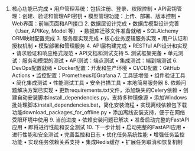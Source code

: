 1. 核心功能已完成  • 用户管理系统：包括注册、登录、权限控制  • API密钥管理：创建、验证和管理API密钥  • 模型管理功能：上传、部署、版本控制  • Web界面：前端页面和API接口  2. 数据层设计完成  • 数据库模型设计完善（User, APIKey, Model 等）  • 数据库迁移文件准备就绪  • SQLAlchemy ORM映射配置完成  3. 服务层实现完成  • 核心业务逻辑服务实现  • 用户认证和授权机制  • 模型部署和管理服务  4. API层构建完成  • RESTful API设计和实现  • 请求验证和响应格式规范  • API文档和测试支持  5. 测试框架完备  • 单元测试：服务和模型的测试  • API测试：端点测试  • 集成测试：端到端测试  6. DevOps配置就绪  • Docker配置：开发和生产环境  • CI/CD配置：GitHub Actions  • 监控配置：Prometheus和Grafana  7. 工具链增强  • 组件验证工具  • 简化集成测试  • 性能测试工具  • 安全扫描工具  • 本地简易服务器  8. 依赖问题解决方案已实现  • 更新requirements.txt文件，添加缺失的Celery依赖  • 创建自动安装脚本install_dependencies.py，支持多种镜像源  • 添加Windows批处理脚本install_dependencies.bat，简化安装流程  • 实现离线依赖包下载功能download_packages_for_offline.py  • 添加离线安装支持，便于在网络受限环境中使用  9. 当前进度  • 依赖安装问题已解决  • 准备启动完整的FastAPI应用  • 即将进行性能和安全测试  10. 下一步计划  • 启动完整的FastAPI应用  • 进行性能和安全测试  • 完善监控和日志  • 优化任务系统性能  • 增强任务监控功能  • 实现任务依赖关系支持  • 集成Redis缓存  • 扩展任务取消和恢复机制